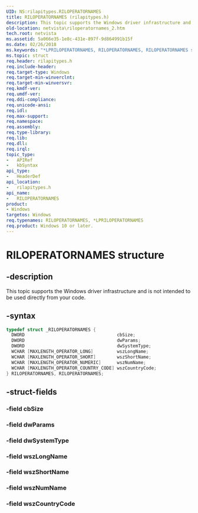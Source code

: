 ```yaml
---
UID: NS:rilapitypes.RILOPERATORNAMES
title: RILOPERATORNAMES (rilapitypes.h)
description: This topic supports the Windows driver infrastructure and is not intended to be used directly from your code.
old-location: netvista\riloperatornames_2.htm
tech.root: netvista
ms.assetid: 5a066e35-1e8c-431e-897f-9d864991b15f
ms.date: 02/26/2018
ms.keywords: "*LPRILOPERATORNAMES, RILOPERATORNAMES, RILOPERATORNAMES structure [Network Drivers Starting with Windows Vista], netvista.riloperatornames_2, rilapitypes/RILOPERATORNAMES"
ms.topic: struct
req.header: rilapitypes.h
req.include-header:
req.target-type: Windows
req.target-min-winverclnt:
req.target-min-winversvr:
req.kmdf-ver:
req.umdf-ver:
req.ddi-compliance:
req.unicode-ansi:
req.idl:
req.max-support:
req.namespace:
req.assembly:
req.type-library:
req.lib:
req.dll:
req.irql:
topic_type:
-	APIRef
-	kbSyntax
api_type:
-	HeaderDef
api_location:
-	rilapitypes.h
api_name:
-	RILOPERATORNAMES
product:
- Windows
targetos: Windows
req.typenames: RILOPERATORNAMES, *LPRILOPERATORNAMES
req.product: Windows 10 or later.
---
```


# RILOPERATORNAMES structure


## -description


This topic supports the Windows driver infrastructure and is not intended to be used directly from your code.


## -syntax


```cpp
typedef struct _RILOPERATORNAMES {
  DWORD                                   cbSize;
  DWORD                                   dwParams;
  DWORD                                   dwSystemType;
  WCHAR [MAXLENGTH_OPERATOR_LONG]         wszLongName;
  WCHAR [MAXLENGTH_OPERATOR_SHORT]        wszShortName;
  WCHAR [MAXLENGTH_OPERATOR_NUMERIC]      wszNumName;
  WCHAR [MAXLENGTH_OPERATOR_COUNTRY_CODE] wszCountryCode;
} RILOPERATORNAMES, RILOPERATORNAMES;
```


## -struct-fields




### -field cbSize


### -field dwParams


### -field dwSystemType


### -field wszLongName


### -field wszShortName


### -field wszNumName


### -field wszCountryCode


